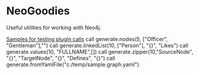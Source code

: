 # NeoGoodies

Useful utilities for working with Neo4j.


<span style="text-decoration:underline">Samples for testing plugin calls</span>
call generate.nodes(5, ["Officer", "Gentleman"],"")
call generate.linkedList(10, ["Person"], "{}", "Likes")
call generate.values(10, "FULLNAME",[])
call generate.zipper(10,"SourceNode", "{}", "TargetNode", "{}", "Defines", "{}")
call generate.fromYamlFile("c:/temp/sample.graph.yaml")